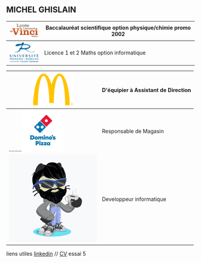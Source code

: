 ## MICHEL GHISLAIN 


| ![Image](lycée.png) | Baccalauréat scientifique option physique/chimie promo 2002  |
| ------------------  | ------------------------------------------------------------ |
| ![Image](univ.png)| Licence 1 et 2 Maths option informatique |


|![Image](mc.png)|D'équipier à Assistant de Direction|
|-------------|----------------------------------- |
|.........![Image](dom.png)|Responsable de Magasin|
|![Image](cat.png)|Developpeur informatique|


 




liens utiles [linkedin](https://www.linkedin.com/in/ghislain-michel-31b024153/) // [CV](CV_Ghislain_Michel_M2i.docx) essai 5



 
 
